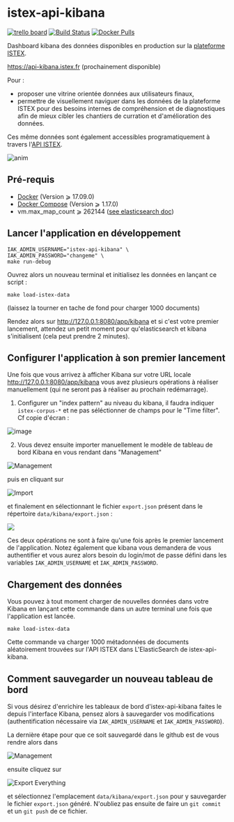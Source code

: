 # istex-api-kibana

[![trello board](https://user-images.githubusercontent.com/328244/32807531-72d5f4ca-c990-11e7-961e-8e06d34e2ef7.png)](https://trello.com/b/BBKDj5Dd/istex-api-kibana) [![Build Status](https://travis-ci.org/istex/istex-api-kibana.svg?branch=master)](https://travis-ci.org/istex/istex-api-kibana) [![Docker Pulls](https://img.shields.io/docker/pulls/istex/istex-api-kibana.svg)](https://registry.hub.docker.com/u/istex/istex-api-kibana/)

Dashboard kibana des données disponibles en production sur la [plateforme ISTEX](http://www.istex.fr).

https://api-kibana.istex.fr (prochainement disponible)

Pour :
- proposer une vitrine orientée données aux utilisateurs finaux,
- permettre de visuellement naviguer dans les données de la plateforme ISTEX pour des besoins internes de compréhension et de diagnostiques afin de mieux cibler les chantiers de curration et d'amélioration des données.

Ces même données sont également accessibles programatiquement à travers l'[API ISTEX](https://api.istex.fr).

![anim](https://user-images.githubusercontent.com/328244/32807575-9651c5c8-c990-11e7-9610-4cbb19dd6734.gif)


## Pré-requis

- [Docker](https://docs.docker.com/engine/installation/) (Version ⩾ 17.09.0)
- [Docker Compose](https://docs.docker.com/compose/install/) (Version ⩾ 1.17.0)
- vm.max_map_count ⩾ 262144 ([see elasticsearch doc](https://www.elastic.co/guide/en/elasticsearch/reference/current/docker.html#docker-cli-run-prod-mode))

## Lancer l'application en développement

```shell
IAK_ADMIN_USERNAME="istex-api-kibana" \
IAK_ADMIN_PASSWORD="changeme" \
make run-debug
```

Ouvrez alors un nouveau terminal et initialisez les données en lançant ce script :

```shell
make load-istex-data
```
(laissez la tourner en tache de fond pour charger 1000 documents)

Rendez alors sur http://127.0.0.1:8080/app/kibana et si c'est votre premier lancement, attendez un petit moment  pour qu'elasticsearch et kibana s'initialisent (cela peut prendre 2 minutes).

## Configurer l'application à son premier lancement

Une fois que vous arrivez à afficher Kibana sur votre URL locale http://127.0.0.1:8080/app/kibana vous avez plusieurs opérations à réaliser manuellement (qui ne seront pas à réaliser au prochain redémarrage).

1) Configurer un "index pattern" au niveau du kibana, il faudra indiquer ``istex-corpus-*`` et ne pas séléctionner de champs pour le "Time filter". Cf copie d'écran :

![image](https://user-images.githubusercontent.com/328244/33234970-a257d37e-d22f-11e7-95e6-6b2826956695.png)

2) Vous devez ensuite importer manuellement le modèle de tableau de bord Kibana en vous rendant dans "Management"

![Management](https://user-images.githubusercontent.com/328244/32851436-3a80c0fa-ca35-11e7-8744-bc7ec552aa0c.png) 



puis en cliquant sur

![Import](https://user-images.githubusercontent.com/328244/32851531-778dd172-ca35-11e7-8fa7-b7ca0c8bc7d9.png) 



et finalement en sélectionnant le fichier ``export.json`` présent dans le répertoire ``data/kibana/export.json`` :



![](https://user-images.githubusercontent.com/328244/32851512-69f484fc-ca35-11e7-91a2-4881022c37fc.png)



Ces deux opérations ne sont à faire qu'une fois après le premier lancement de l'application. Notez également que kibana vous demandera de vous authentifier et vous aurez alors besoin du login/mot de passe défini dans les variables ``IAK_ADMIN_USERNAME`` et ``IAK_ADMIN_PASSWORD``.

## Chargement des données

Vous pouvez à tout moment charger de nouvelles données dans votre Kibana en lançant cette commande dans un autre terminal une fois que l'application est lancée.

```shell
make load-istex-data
```

Cette commande va charger 1000 métadonnées de documents aléatoirement trouvées sur l'API ISTEX dans L'ElasticSearch de istex-api-kibana.

## Comment sauvegarder un nouveau tableau de bord

Si vous désirez d'enrichire les tableaux de bord d'istex-api-kibana faites le depuis l'interface Kibana, pensez alors à sauvegarder vos modifications (authentification nécessaire via ``IAK_ADMIN_USERNAME`` et ``IAK_ADMIN_PASSWORD``).

La dernière étape pour que ce soit sauvegardé dans le github est de vous rendre alors dans

![Management](https://user-images.githubusercontent.com/328244/32851436-3a80c0fa-ca35-11e7-8744-bc7ec552aa0c.png)

ensuite cliquez sur

![Export Everything](https://user-images.githubusercontent.com/328244/32851462-4db5756c-ca35-11e7-820a-4994188b117d.png)

et sélectionnez l'emplacement ``data/kibana/export.json`` pour y sauvegarder le fichier ``export.json`` généré. N'oubliez pas ensuite de faire un ``git commit`` et un ``git push`` de ce fichier.
